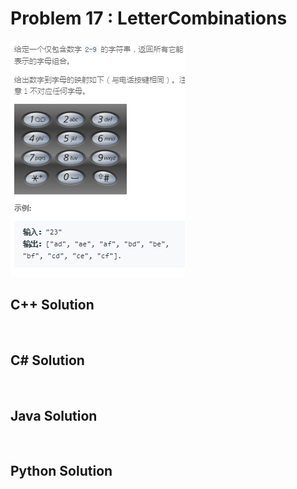 
# Problem 17 : LetterCombinations

<img src="https://github.com/Peefy/PeefyLeetCode/blob/master/doc/1-100/17.LetterCombinations/problem.png"/>

## C++ Solution

```c++



```

## C# Solution

```csharp



```

## Java Solution

```java



```

## Python Solution

```python



```


